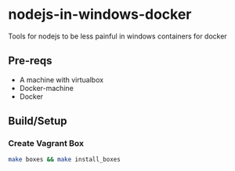 # nodejs-in-windows-docker
Tools for nodejs to be less painful in windows containers for docker

## Pre-reqs
* A machine with virtualbox
* Docker-machine
* Docker

## Build/Setup
### Create Vagrant Box

``` bash
make boxes && make install_boxes
```
